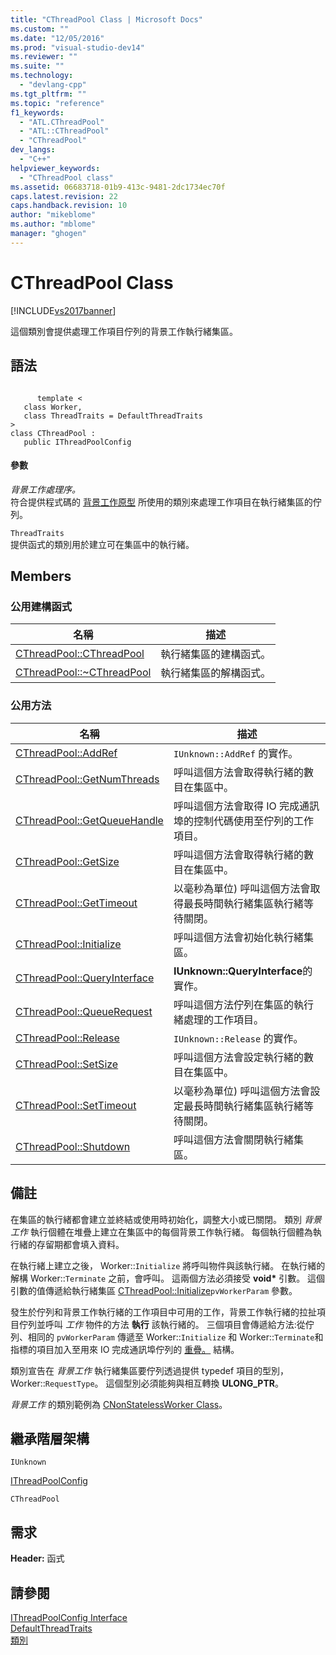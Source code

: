 ```yaml
---
title: "CThreadPool Class | Microsoft Docs"
ms.custom: ""
ms.date: "12/05/2016"
ms.prod: "visual-studio-dev14"
ms.reviewer: ""
ms.suite: ""
ms.technology: 
  - "devlang-cpp"
ms.tgt_pltfrm: ""
ms.topic: "reference"
f1_keywords: 
  - "ATL.CThreadPool"
  - "ATL::CThreadPool"
  - "CThreadPool"
dev_langs: 
  - "C++"
helpviewer_keywords: 
  - "CThreadPool class"
ms.assetid: 06683718-01b9-413c-9481-2dc1734ec70f
caps.latest.revision: 22
caps.handback.revision: 10
author: "mikeblome"
ms.author: "mblome"
manager: "ghogen"
---
```

# CThreadPool Class
[!INCLUDE[vs2017banner](../../assembler/inline/includes/vs2017banner.md)]

這個類別會提供處理工作項目佇列的背景工作執行緒集區。  
  
## 語法  
  
```  
  
      template <  
   class Worker,  
   class ThreadTraits = DefaultThreadTraits  
>  
class CThreadPool :  
   public IThreadPoolConfig  
```  
  
#### 參數  
 *背景工作處理序。*  
 符合提供程式碼的 [背景工作原型](../../atl/reference/worker-archetype.md) 所使用的類別來處理工作項目在執行緒集區的佇列。  
  
 `ThreadTraits`  
 提供函式的類別用於建立可在集區中的執行緒。  
  
## Members  
  
### 公用建構函式  
  
|名稱|描述|  
|--------|--------|  
|[CThreadPool::CThreadPool](../Topic/CThreadPool::CThreadPool.md)|執行緒集區的建構函式。|  
|[CThreadPool::~CThreadPool](../Topic/CThreadPool::~CThreadPool.md)|執行緒集區的解構函式。|  
  
### 公用方法  
  
|名稱|描述|  
|--------|--------|  
|[CThreadPool::AddRef](../Topic/CThreadPool::AddRef.md)|`IUnknown::AddRef` 的實作。|  
|[CThreadPool::GetNumThreads](../Topic/CThreadPool::GetNumThreads.md)|呼叫這個方法會取得執行緒的數目在集區中。|  
|[CThreadPool::GetQueueHandle](../Topic/CThreadPool::GetQueueHandle.md)|呼叫這個方法會取得 IO 完成通訊埠的控制代碼使用至佇列的工作項目。|  
|[CThreadPool::GetSize](../Topic/CThreadPool::GetSize.md)|呼叫這個方法會取得執行緒的數目在集區中。|  
|[CThreadPool::GetTimeout](../Topic/CThreadPool::GetTimeout.md)|以毫秒為單位\) 呼叫這個方法會取得最長時間執行緒集區執行緒等待關閉。|  
|[CThreadPool::Initialize](../Topic/CThreadPool::Initialize.md)|呼叫這個方法會初始化執行緒集區。|  
|[CThreadPool::QueryInterface](../Topic/CThreadPool::QueryInterface.md)|**IUnknown::QueryInterface**的實作。|  
|[CThreadPool::QueueRequest](../Topic/CThreadPool::QueueRequest.md)|呼叫這個方法佇列在集區的執行緒處理的工作項目。|  
|[CThreadPool::Release](../Topic/CThreadPool::Release.md)|`IUnknown::Release` 的實作。|  
|[CThreadPool::SetSize](../Topic/CThreadPool::SetSize.md)|呼叫這個方法會設定執行緒的數目在集區中。|  
|[CThreadPool::SetTimeout](../Topic/CThreadPool::SetTimeout.md)|以毫秒為單位\) 呼叫這個方法會設定最長時間執行緒集區執行緒等待關閉。|  
|[CThreadPool::Shutdown](../Topic/CThreadPool::Shutdown.md)|呼叫這個方法會關閉執行緒集區。|  
  
## 備註  
 在集區的執行緒都會建立並終結或使用時初始化，調整大小或已關閉。  類別 *背景工作* 執行個體在堆疊上建立在集區中的每個背景工作執行緒。  每個執行個體為執行緒的存留期都會填入資料。  
  
 在執行緒上建立之後， Worker::`Initialize` 將呼叫物件與該執行緒。  在執行緒的解構 Worker::`Terminate` 之前，會呼叫。  這兩個方法必須接受 **void\*** 引數。  這個引數的值傳遞給執行緒集區 [CThreadPool::Initialize](../Topic/CThreadPool::Initialize.md)`pvWorkerParam` 參數。  
  
 發生於佇列和背景工作執行緒的工作項目中可用的工作，背景工作執行緒的拉扯項目佇列並呼叫 *工作* 物件的方法 **執行** 該執行緒的。  三個項目會傳遞給方法:從佇列、相同的 `pvWorkerParam` 傳遞至 Worker::`Initialize` 和 Worker::`Terminate`和指標的項目加入至用來 IO 完成通訊埠佇列的 [重疊。](http://msdn.microsoft.com/library/windows/desktop/ms684342) 結構。  
  
 類別宣告在 *背景工作* 執行緒集區要佇列透過提供 typedef 項目的型別， Worker::`RequestType`。  這個型別必須能夠與相互轉換 **ULONG\_PTR**。  
  
 *背景工作* 的類別範例為 [CNonStatelessWorker Class](../../atl/reference/cnonstatelessworker-class.md)。  
  
## 繼承階層架構  
 `IUnknown`  
  
 [IThreadPoolConfig](../../atl/reference/ithreadpoolconfig-interface.md)  
  
 `CThreadPool`  
  
## 需求  
 **Header:** 函式  
  
## 請參閱  
 [IThreadPoolConfig Interface](../../atl/reference/ithreadpoolconfig-interface.md)   
 [DefaultThreadTraits](../Topic/DefaultThreadTraits.md)   
 [類別](../../atl/reference/atl-classes.md)